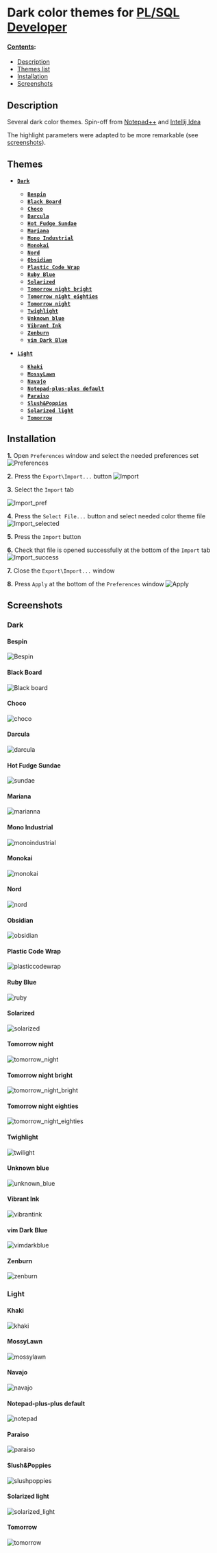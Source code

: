 Dark color themes for [PL/SQL Developer](https://www.allroundautomations.com)
===============================================


#### <u>Contents</u>:
* [Description](#description)
* [Themes list](#themes)
* [Installation](#installation)
* [Screenshots](#screenshots)

Description
------------
Several dark color themes. Spin-off from [Notepad++](https://notepad-plus-plus.org) and [Intellij Idea](https://www.jetbrains.com/idea/)

The highlight parameters were adapted to be more remarkable (see [screenshots](#screenshots)).


Themes
-------

* **[`Dark`](#dark)**
  * **[`Bespin`](#bespin)** 
  * **[`Black Board`](#black-board)**
  * **[`Choco`](#choco)**
  * **[`Darcula`](#darcula)**
  * **[`Hot Fudge Sundae`](#hot-fudge-sundae)**
  * **[`Mariana`](#mariana)**
  * **[`Mono Industrial`](#mono-industrial)**
  * **[`Monokai`](#monokai)**
  * **[`Nord`](#nord)**
  * **[`Obsidian`](#obsidian)**
  * **[`Plastic Code Wrap`](#plastic-code-wrap)**
  * **[`Ruby Blue`](#ruby-blue)**
  * **[`Solarized`](#solarized)**
  * **[`Tomorrow night bright`](#tomorrow-night-bright)**
  * **[`Tomorrow night eighties`](#tomorrow-night-eighties)**
  * **[`Tomorrow night`](#tomorrow-night)**
  * **[`Twighlight`](#twighlight)**
  * **[`Unknown blue`](#unknown-blue)**
  * **[`Vibrant Ink`](#vibrant-ink)**
  * **[`Zenburn`](#zenburn)**
  * **[`vim Dark Blue`](#vim-dark-blue)**
  
* **[`Light`](#light)**
  * **[`Khaki`](#khaki)**
  * **[`MossyLawn`](#mossylawn)**
  * **[`Navajo`](#navajo)**
  * **[`Notepad-plus-plus default`](#notepad-plus-plus-default)**
  * **[`Paraiso`](#paraiso)**
  * **[`Slush&Poppies`](#slushpoppies)**
  * **[`Solarized light`](#solarized-light)**
  * **[`Tomorrow`](#tomorrow)**




Installation
------------

**1.** Open `Preferences` window and select the needed preferences set
![Preferences](https://user-images.githubusercontent.com/48009525/53730480-825fb080-3e91-11e9-807b-54a369494225.png)

**2.** Press the `Export\Import...` button
![Import](https://user-images.githubusercontent.com/48009525/53729804-acb06e80-3e8f-11e9-80f7-b413a7dd1272.png)

**3.** Select the `Import` tab

![Import_pref](https://user-images.githubusercontent.com/48009525/53729848-c8b41000-3e8f-11e9-9808-70dfbaf62932.png)

**4.** Press the `Select File...` button and select needed color theme file
![Import_selected](https://user-images.githubusercontent.com/48009525/53729888-de293a00-3e8f-11e9-8a9a-00aeab6f4407.png)

**5.** Press the `Import` button

**6.** Check that file is opened successfully at the bottom of the `Import` tab
![Import_success](https://user-images.githubusercontent.com/48009525/53729936-fa2cdb80-3e8f-11e9-84f3-9266f790228f.png)

**7.** Close the `Export\Import...` window

**8.** Press `Apply` at the bottom of the `Preferences` window
![Apply](https://user-images.githubusercontent.com/48009525/53729952-06189d80-3e90-11e9-9aea-26572a766238.png)


Screenshots
------------
### Dark

#### Bespin
![Bespin](https://user-images.githubusercontent.com/48009525/53730552-b89d3000-3e91-11e9-82b3-d7bfcc4bb152.png)

#### Black Board
![Black board](https://user-images.githubusercontent.com/48009525/53730568-c652b580-3e91-11e9-9333-98f5d5f3df5c.png)

#### Choco
![choco](https://user-images.githubusercontent.com/48009525/53730846-7d4f3100-3e92-11e9-9d71-53d4904cb9cc.png)

#### Darcula
![darcula](https://user-images.githubusercontent.com/48009525/53730847-7de7c780-3e92-11e9-9c22-dfb6d8f8405d.png)

#### Hot Fudge Sundae
![sundae](https://user-images.githubusercontent.com/48009525/53730832-7a544080-3e92-11e9-9d89-80b5507cfa92.png)

#### Mariana
![marianna](https://user-images.githubusercontent.com/48009525/78808161-175aa480-79d6-11ea-9a8c-2206c79bfd34.png)

#### Mono Industrial
![monoindustrial](https://user-images.githubusercontent.com/48009525/53730848-7e805e00-3e92-11e9-961a-e354052f5474.png)

#### Monokai
![monokai](https://user-images.githubusercontent.com/48009525/53730817-76282300-3e92-11e9-885e-15fab1438034.png)

#### Nord
![nord](https://user-images.githubusercontent.com/48009525/78808168-19246800-79d6-11ea-940e-de6108555d6b.png)

#### Obsidian
![obsidian](https://user-images.githubusercontent.com/48009525/53730820-77595000-3e92-11e9-8ccc-c89c7a96f9a4.png)

#### Plastic Code Wrap
![plasticcodewrap](https://user-images.githubusercontent.com/48009525/53730821-77595000-3e92-11e9-891c-fda93a9e98dd.png)

#### Ruby Blue
![ruby](https://user-images.githubusercontent.com/48009525/53730827-79231380-3e92-11e9-8406-e7f37438e40e.png)

#### Solarized
![solarized](https://user-images.githubusercontent.com/48009525/53730830-79bbaa00-3e92-11e9-9bfd-ff0ad7a1532f.png)

#### Tomorrow night
![tomorrow_night](https://user-images.githubusercontent.com/48009525/78808137-1295f080-79d6-11ea-845e-b95db1d3394d.png)

#### Tomorrow night bright
![tomorrow_night_bright](https://user-images.githubusercontent.com/48009525/78808140-132e8700-79d6-11ea-8b50-e1e28b3ba834.png)

#### Tomorrow night eighties
![tomorrow_night_eighties](https://user-images.githubusercontent.com/48009525/78808145-13c71d80-79d6-11ea-99ce-95fc520f9c0a.png)

#### Twighlight
![twilight](https://user-images.githubusercontent.com/48009525/53730839-7c1e0400-3e92-11e9-8734-0987f2014a30.png)

#### Unknown blue
![unknown_blue](https://user-images.githubusercontent.com/48009525/78808148-145fb400-79d6-11ea-8658-fabf7252b0ae.png)

#### Vibrant Ink
![vibrantink](https://user-images.githubusercontent.com/48009525/53730842-7c1e0400-3e92-11e9-8660-76a1560156c7.png)

#### vim Dark Blue
![vimdarkblue](https://user-images.githubusercontent.com/48009525/53730843-7cb69a80-3e92-11e9-9cbf-6143b842e474.png)

#### Zenburn
![zenburn](https://user-images.githubusercontent.com/48009525/53730845-7d4f3100-3e92-11e9-8dbe-6c62b6159695.png)


### Light

#### Khaki
![khaki](https://user-images.githubusercontent.com/48009525/78808151-14f84a80-79d6-11ea-8e70-8db281da8ff6.png)

#### MossyLawn
![mossylawn](https://user-images.githubusercontent.com/48009525/78808164-17f33b00-79d6-11ea-8bde-7da22dc8eb7b.png)

#### Navajo
![navajo](https://user-images.githubusercontent.com/48009525/78808166-188bd180-79d6-11ea-9309-6b4d8b7364bf.png)

#### Notepad-plus-plus default
![notepad](https://user-images.githubusercontent.com/48009525/78808169-19bcfe80-79d6-11ea-8ce6-c245ee34e8f5.png)

#### Paraiso
![paraiso](https://user-images.githubusercontent.com/48009525/78808170-1a559500-79d6-11ea-9171-7cb205c54402.png)

#### Slush&Poppies
![slushpoppies](https://user-images.githubusercontent.com/48009525/78808129-10339680-79d6-11ea-8322-fbd04030e2a8.png)

#### Solarized light
![solarized_light](https://user-images.githubusercontent.com/48009525/78808132-11fd5a00-79d6-11ea-91a5-ec864bf45be1.png)

#### Tomorrow
![tomorrow](https://user-images.githubusercontent.com/48009525/78808134-1295f080-79d6-11ea-8134-bd0d878537a5.png)

